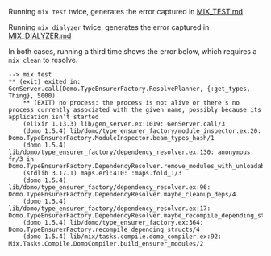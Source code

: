 Running `mix test` twice, generates the error captured in [MIX_TEST.md](MIX_TEST.md)

Running `mix dialyzer` twice, generates the error captured in [MIX_DIALYZER.md](MIX_DIALYZER.md)

In both cases, running a third time shows the error below, which requires a `mix clean` to resolve.

```
--> mix test
** (exit) exited in: GenServer.call(Domo.TypeEnsurerFactory.ResolvePlanner, {:get_types, Thing}, 5000)
    ** (EXIT) no process: the process is not alive or there's no process currently associated with the given name, possibly because its application isn't started
    (elixir 1.13.3) lib/gen_server.ex:1019: GenServer.call/3
    (domo 1.5.4) lib/domo/type_ensurer_factory/module_inspector.ex:20: Domo.TypeEnsurerFactory.ModuleInspector.beam_types_hash/1
    (domo 1.5.4) lib/domo/type_ensurer_factory/dependency_resolver.ex:130: anonymous fn/3 in Domo.TypeEnsurerFactory.DependencyResolver.remove_modules_with_unloadable_types/2
    (stdlib 3.17.1) maps.erl:410: :maps.fold_1/3
    (domo 1.5.4) lib/domo/type_ensurer_factory/dependency_resolver.ex:96: Domo.TypeEnsurerFactory.DependencyResolver.maybe_cleanup_deps/4
    (domo 1.5.4) lib/domo/type_ensurer_factory/dependency_resolver.ex:17: Domo.TypeEnsurerFactory.DependencyResolver.maybe_recompile_depending_structs/3
    (domo 1.5.4) lib/domo/type_ensurer_factory.ex:364: Domo.TypeEnsurerFactory.recompile_depending_structs/4
    (domo 1.5.4) lib/mix/tasks.compile.domo_compiler.ex:92: Mix.Tasks.Compile.DomoCompiler.build_ensurer_modules/2
```
